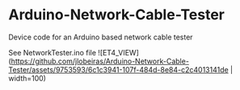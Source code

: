 # Arduino-Network-Cable-Tester
Device code for an Arduino based network cable tester

See NetworkTester.ino file
![ET4_VIEW](https://github.com/jlobeiras/Arduino-Network-Cable-Tester/assets/9753593/6c1c3941-107f-484d-8e84-c2c4013141de | width=100)
